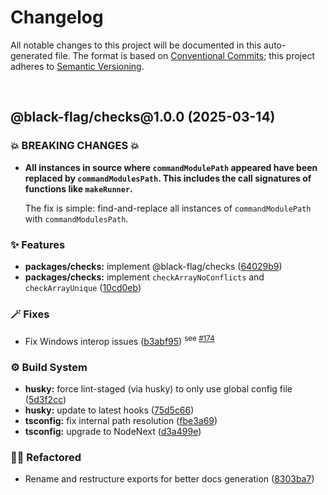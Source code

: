 # Changelog

All notable changes to this project will be documented in this auto-generated
file. The format is based on [Conventional Commits][1];
this project adheres to [Semantic Versioning][2].

<br />

## @black-flag/checks\@1.0.0 (2025-03-14)

### 💥 BREAKING CHANGES 💥

- **All instances in source where `commandModulePath` appeared have been replaced by `commandModulesPath`. This includes the call signatures of functions like `makeRunner`.**

  The fix is simple: find-and-replace all instances of `commandModulePath` with `commandModulesPath`.

### ✨ Features

- **packages/checks:** implement @black-flag/checks ([64029b9][3])
- **packages/checks:** implement `checkArrayNoConflicts` and `checkArrayUnique` ([10cd0eb][4])

### 🪄 Fixes

- Fix Windows interop issues ([b3abf95][5]) <sup>see [#174][6]</sup>

### ⚙️ Build System

- **husky:** force lint-staged (via husky) to only use global config file ([5d3f2cc][7])
- **husky:** update to latest hooks ([75d5c66][8])
- **tsconfig:** fix internal path resolution ([fbe3a69][9])
- **tsconfig:** upgrade to NodeNext ([d3a499e][10])

### 🧙🏿 Refactored

- Rename and restructure exports for better docs generation ([8303ba7][11])

[1]: https://conventionalcommits.org
[2]: https://semver.org
[3]: https://github.com/Xunnamius/black-flag/commit/64029b9dc0d1e8224d65d2e6c9653b2c09abb962
[4]: https://github.com/Xunnamius/black-flag/commit/10cd0ebc0304d033218ec4dffba0c41cb2e85ff6
[5]: https://github.com/Xunnamius/black-flag/commit/b3abf95ca2958d5d2fca1091178c050ef88fe5f5
[6]: https://github.com/Xunnamius/black-flag/issues/174
[7]: https://github.com/Xunnamius/black-flag/commit/5d3f2ccdfcd615917892d27a5c2cfa1b28879e0c
[8]: https://github.com/Xunnamius/black-flag/commit/75d5c66bcce8f0c2c139962f7ddd28aa0c9499d7
[9]: https://github.com/Xunnamius/black-flag/commit/fbe3a699a9063ed7da08311a22fe798672583b0f
[10]: https://github.com/Xunnamius/black-flag/commit/d3a499e7aeddf23d392479b2cf99cc98bce8226f
[11]: https://github.com/Xunnamius/black-flag/commit/8303ba7f438ae7f7dedfc2b6f5fd396cab32b252
